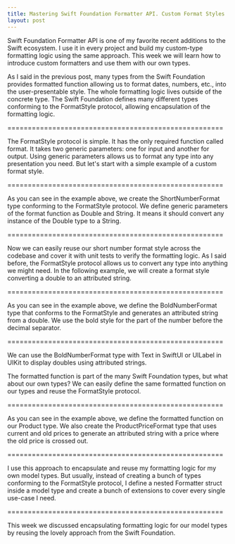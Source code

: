 ```yaml
---
title: Mastering Swift Foundation Formatter API. Custom Format Styles
layout: post
---
```


Swift Foundation Formatter API is one of my favorite recent additions to the Swift ecosystem. I use it in every project and build my custom-type formatting logic using the same approach. This week we will learn how to introduce custom formatters and use them with our own types.

As I said in the previous post, many types from the Swift Foundation provides formatted function allowing us to format dates, numbers, etc., into the user-presentable style. The whole formatting logic lives outside of the concrete type. The Swift Foundation defines many different types conforming to the FormatStyle protocol, allowing encapsulation of the formatting logic.

=====================================================

The FormatStyle protocol is simple. It has the only required function called format. It takes two generic parameters: one for input and another for output. Using generic parameters allows us to format any type into any presentation you need. But let's start with a simple example of a custom format style.

=====================================================

As you can see in the example above, we create the ShortNumberFormat type conforming to the FormatStyle protocol. We define generic parameters of the format function as Double and String. It means it should convert any instance of the Double type to a String.

=====================================================

Now we can easily reuse our short number format style across the codebase and cover it with unit tests to verify the formatting logic. As I said before, the FormatStyle protocol allows us to convert any type into anything we might need. In the following example, we will create a format style converting a double to an attributed string.

=====================================================

As you can see in the example above, we define the BoldNumberFormat type that conforms to the FormatStyle and generates an attributed string from a double. We use the bold style for the part of the number before the decimal separator.

=====================================================

We can use the BoldNumberFormat type with Text in SwiftUI or UILabel in UIKit to display doubles using attributed strings.

The formatted function is part of the many Swift Foundation types, but what about our own types? We can easily define the same formatted function on our types and reuse the FormatStyle protocol.

=====================================================

As you can see in the example above, we define the formatted function on our Product type. We also create the ProductPriceFormat type that uses current and old prices to generate an attributed string with a price where the old price is crossed out.

=====================================================

I use this approach to encapsulate and reuse my formatting logic for my own model types. But usually, instead of creating a bunch of types conforming to the FormatStyle protocol, I define a nested Formatter struct inside a model type and create a bunch of extensions to cover every single use-case I need.

=====================================================

This week we discussed encapsulating formatting logic for our model types by reusing the lovely approach from the Swift Foundation.

